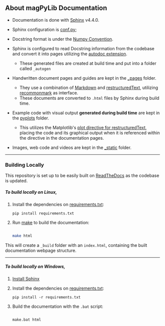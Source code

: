 ## About magPyLib Documentation

- Documentation is done with [Sphinx](http://www.sphinx-doc.org/en/main/) v4.4.0.
- Sphinx configuration is [conf.py](./conf.py);
- Docstring format is under the [Numpy Convention](https://sphinxcontrib-napoleon.readthedocs.io/en/latest/example_numpy.html).
- Sphinx is configured to read Docstring information from the codebase and convert it into pages utilizing the [autodoc extension](http://www.sphinx-doc.org/en/main/usage/extensions/autodoc.html).

  - These generated files are created at build time and put into a folder called `_autogen`

- Handwritten document pages and guides are kept in the [_pages](./_pages) folder.
  - They use a combination of [Markdown](https://commonmark.org/help/) and [restructuredText](http://docutils.sourceforge.net/docs/ref/rst/directives.html), utilizing [recommonmark](https://github.com/rtfd/recommonmark) as interface.
  - These documents are converted to `.html` files by Sphinx during build time.

- Example code with visual output **generated during build time** are kept in the [pyplots](./pyplots) folder.
  - This utilizes the Matplotlib's [plot directive for restructuredText](https://matplotlib.org/devel/plot_directive.html), placing the code and its graphical output when it is referenced within the directive in the documentation pages.

- Images, web code and videos are kept in the [_static](./_static) folder.

---

### Building Locally

This repository is set up to be easily built on [ReadTheDocs](https://readthedocs.org/) as the codebase is updated.

##### To build locally on Linux,
1. Install the dependencies on [requirements.txt](./requirements.txt):
    ```
    pip install requirements.txt
    ```


2. Run [make](http://man7.org/linux/man-pages/man1/make.1.html) to build the documentation:

    ```bash

    make html
    ```

This will create a `_build` folder with an `index.html`, containing the built documentation webpage structure.

---

##### To build locally on Windows,

1. [Install Sphinx](http://www.sphinx-doc.org/en/main/usage/installation.html)
2. Install the dependencies on [requirements.txt](./requirements.txt):
    ```
    pip install -r requirements.txt
    ```

3. Build the documentation with the `.bat` script:

    ```bash

    make.bat html
    ```


